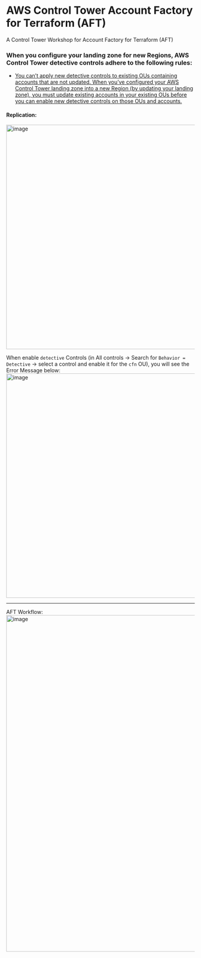 # AWS Control Tower Account Factory for Terraform (AFT)
A Control Tower Workshop for Account Factory for Terraform (AFT)


### When you configure your landing zone for new Regions, AWS Control Tower detective controls adhere to the following rules:

- [You can’t apply new detective controls to existing OUs containing accounts that are not updated. When you’ve configured your AWS Control Tower landing zone into a new Region (by updating your landing zone), you must update existing accounts in your existing OUs before you can enable new detective controls on those OUs and accounts.](https://docs.aws.amazon.com/controltower/latest/userguide/region-how.html#:~:text=You%20can%E2%80%99t%20apply,OUs%20and%20accounts.)

#### Replication:
<img width="600" alt="image" src="https://github.com/aws-6w8hnx/ct-workshop-aft/assets/104741984/32e19305-2a05-416a-8807-101001e34234">

When enable `detective` Controls (in All controls -> Search for `Behavior = Detective` -> select a control and enable it for the `cfn` OU), you will see the Error Message below:
<img width="600" alt="image" src="https://github.com/aws-6w8hnx/ct-workshop-aft/assets/104741984/061df152-5167-4049-bbef-326ac88c86f0">



---

AFT Workflow:
<img width="900" alt="image" src="https://github.com/aws-6w8hnx/ct-workshop-aft/assets/104741984/3612bddd-2b77-4ea0-84bc-c47f9885ad8f">
